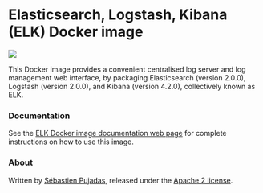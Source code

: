 # Elasticsearch, Logstash, Kibana (ELK) Docker image

[![](https://badge.imagelayers.io/sebp/elk:latest.svg)](https://imagelayers.io/?images=sebp/elk:latest 'Get your own badge on imagelayers.io')

This Docker image provides a convenient centralised log server and log management web interface, by packaging Elasticsearch (version 2.0.0), Logstash (version 2.0.0), and Kibana (version 4.2.0), collectively known as ELK.

### Documentation

See the [ELK Docker image documentation web page](http://elk-docker.readthedocs.org/) for complete instructions on how to use this image.

### About

Written by [Sébastien Pujadas](https://pujadas.net), released under the [Apache 2 license](https://www.apache.org/licenses/LICENSE-2.0).